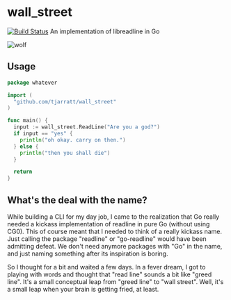 wall_street
===========

[![Build Status](https://travis-ci.org/tjarratt/wall_street.svg?branch=master)](http://travis-ci.org/tjarratt/wall_street)
An implementation of libreadline in Go

![wolf](http://cdn.four-pins.com/assets/2013/12/wolf-of-wall-street-leonardo-dicaprio2.jpg)

Usage
-----

```go
package whatever

import (
  "github.com/tjarratt/wall_street"
)

func main() {
  input := wall_street.ReadLine("Are you a god?")
  if input == "yes" {
    println("oh okay. carry on then.")
  } else {
    println("then you shall die")
  }

  return
}
```

What's the deal with the name?
------------------------------

While building a CLI for my day job, I came to the realization that Go really needed a kickass implementation of readline in pure Go (without using CG0). This of course meant that I needed to think of a really kickass name. Just calling the package "readline" or "go-readline" would have been admitting defeat. We don't need anymore packages with "Go" in the name, and just naming something after its inspiration is boring.

So I thought for a bit and waited a few days. In a fever dream, I got to playing with words and thought that "read line" sounds a bit like "greed line". It's a small conceptual leap from "greed line" to "wall street". Well, it's a small leap when your brain is getting fried, at least.
